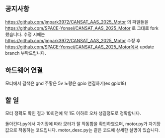 ## 공지사항 ##
https://github.com/jmpark3972/CANSAT_AAS_2025_Motor  의 파일들을
https://github.com/SPACE-Yonsei/CANSAT_AAS_2025_Motor   로 그대로 fork했습니다.
수정 시에는 https://github.com/jmpark3972/CANSAT_AAS_2025_Motor 수정 후 https://github.com/SPACE-Yonsei/CANSAT_AAS_2025_Motor에서 update branch 부탁드립니다.

## 하드웨어 연결 ##
모터에서 갈색은 gnd 주황은 5v 노랑은 gpio 연결하기(ex gpio18)

## 할 일 ##
모터 정확도 확인 결과 10회전에 약 1도 이하로 오차 생길정도로 정확합니다.

돌아간다.py에서 자기장에 따라 모터가 잘 작동함을 확인하였으며,
motor.py가 자기장 값으로 작동하는 코드입니다.
motor_desc.py는 같은 코드에 상세한 설명이 있습니다.
